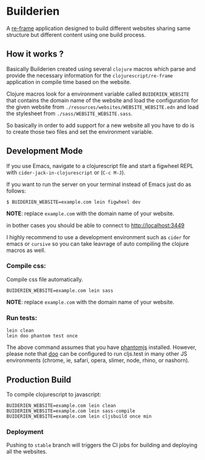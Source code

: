# Builderien

A [re-frame](https://github.com/Day8/re-frame) application designed to build different websites sharing same structure
but different content using one build process.

## How it works ?
Basically Builderien created using several `clojure` macros which parse and provide the necessary information for the
`clojurescript/re-frame` application in compile time based on the website.

Clojure macros look for a environment variable called `BUIDERIEN_WEBSITE` that contains the domain name of the website and load the configuration
for the given website from `./resources/websites/WEBSITE_WEBSITE.edn` and load the stylesheet from `./sass/WEBSITE_WEBSITE.sass`.

So basically in order to add support for a new website all you have to do is to create those two files and set the environment variable.

## Development Mode

If you use Emacs, navigate to a clojurescript file and start a figwheel REPL with `cider-jack-in-clojurescript` or (`C-c M-J`).


If you want to run the server on your terminal instead of Emacs just do as follows:

```
$ BUIDERIEN_WEBSITE=example.com lein figwheel dev
```

**NOTE**: replace `example.com` with the domain name of your website.

in bother cases you should be able to connect to [http://localhost:3449](http://localhost:3449)

I highly recommend to use a development environment such as `cider` for emacs or `cursive` so you can
take leavrage of auto compiling the clojure macros as well.

### Compile css:

Compile css file automatically.

```
BUIDERIEN_WEBSITE=example.com lein sass
```

**NOTE**: replace `example.com` with the domain name of your website.

### Run tests:

```
lein clean
lein doo phantom test once
```

The above command assumes that you have [phantomjs](https://www.npmjs.com/package/phantomjs) installed. However, please note that [doo](https://github.com/bensu/doo) can be configured to run cljs.test in many other JS environments (chrome, ie, safari, opera, slimer, node, rhino, or nashorn).

## Production Build


To compile clojurescript to javascript:

```
BUIDERIEN_WEBSITE=example.com lein clean
BUIDERIEN_WEBSITE=example.com lein sass-compile
BUIDERIEN_WEBSITE=example.com lein cljsbuild once min
```

### Deployment
Pushing to `stable` branch will triggers the CI jobs for building and deploying all the websites.
